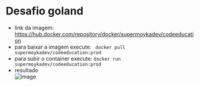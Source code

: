 # Desafio goland

- link da imagem: https://hub.docker.com/repository/docker/supermoykadev/codeeducation
- para baixar a imagem execute: <code> docker pull supermoykadev/codeeducation:prod</code>
- para subir o container execute: <code>docker run supermoykadev/codeeducation:prod</code>
- resultado\
![image](https://user-images.githubusercontent.com/15113189/177061083-c1fe19da-df73-4384-8810-b6b9b735e8d5.png)


